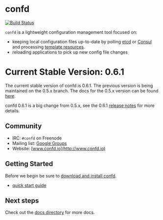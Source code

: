 # confd

[![Build Status](https://travis-ci.org/kelseyhightower/confd.png?branch=master)](https://travis-ci.org/kelseyhightower/confd)

`confd` is a lightweight configuration management tool focused on:

* keeping local configuration files up-to-date by polling [etcd](https://github.com/coreos/etcd) or
  [Consul](http://consul.io) and processing [template resources](docs/template-resources.md).
* reloading applications to pick up new config file changes

# Current Stable Version: 0.6.1

The current stable version of confd is 0.6.1. The previous version is being maintained on the 0.5.x branch. The docs for the 0.5.x version can be found [here](https://github.com/kelseyhightower/confd/tree/0.5.x/docs).

confd 0.6.1 is a big change from 0.5.x, see the 0.6.1 [release notes](https://github.com/kelseyhightower/confd/releases/tag/v0.6.1) for more details.

## Community

* IRC: `#confd` on Freenode
* Mailing list: [Google Groups](https://groups.google.com/forum/#!forum/confd-users)
* Website: [www.confd.io](http://www.confd.io)

## Getting Started

Before we begin be sure to [download and install confd](docs/installation.md).

* [quick start guide](docs/quick-start-guide.md)

## Next steps

Check out the [docs directory](docs) for more docs.

